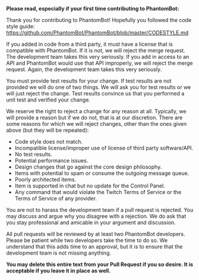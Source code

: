 **Please read, especially if your first time contributing to PhantomBot:**

Thank you for contributing to PhantomBot! Hopefully you followed the code style guide:
https://github.com/PhantomBot/PhantomBot/blob/master/CODESTYLE.md

If you added in code from a third party, it must have a license that is compatible with PhantomBot.  If it is not, we will reject the merge request.  The development team takes this very seriously.  If you add in access to an API and PhantomBot would use that API improperly, we will reject the merge request.  Again, the development team takes this very seriously.

You must provide test results for your change.  If test results are not provided we will do one of two things. We will ask you for test results or we will just reject the change.  Test results convince us that you performed a unit test and verified your change.

We reserve the right to reject a change for any reason at all.  Typically, we will provide a reason but if we do not, that is at our discretion.  There are some reasons for which we will reject changes, other than the ones given above (but they will be repeated):

- Code style does not match.
- Incompatible license/improper use of license of third party software/API.
- No test results.
- Potential performance issues.
- Design changes that go against the core design philosophy.
- Items with potential to spam or consume the outgoing message queue.
- Poorly architected items.
- Item is supported in chat but no update for the Control Panel.
- Any command that would violate the Twitch Terms of Service or the Terms of Service of any provider.

You are not to harass the development team if a pull request is rejected.  You may discuss and argue why you disagree with a rejection.  We do ask that you stay professional and amicable in your argument and discussion.

All pull requests will be reviewed by at least two PhantomBot developers. Please be patient while two developers take the time to do so.  We understand that this adds time to an approval, but it is to ensure that the development team is not missing anything.

**You may delete this entire text from your Pull Request if you so desire. It is acceptable if you leave it in place as well.**
